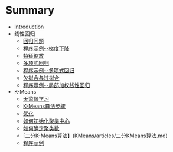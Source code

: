 # Summary

* [Introduction](README.md)
* 线性回归
   * [回归问题](线性回归/articles/回归问题.md)
   * [程序示例--梯度下降](线性回归/codes/梯度下降.md)
   * [特征缩放](线性回归/articles/特征缩放.md)
   * [多项式回归](线性回归/articles/多项式回归.md)
   * [程序示例--多项式回归](线性回归/codes/多项式回归.md)
   * [欠拟合与过拟合](线性回归/articles/欠拟合与过拟合.md)
   * [程序示例--局部加权线性回归](线性回归/codes/局部加权线性回归.md)
* K-Means
  * [无监督学习](KMeans/articles/无监督学习.md)
  * [K-Means算法步骤](KMeans/articles/K-Means算法步骤.md)
  * [优化](KMeans/articles/优化.md)
  * [如何初始化聚类中心](KMeans/articles/如何初始化聚类中心.md)
  * [如何确定聚类数](KMeans/articles/如何确定聚类数.md)
  * [二分K-Means算法】(KMeans/articles/二分KMeans算法.md)
  * [程序示例](KMeans/codes/程序示例.md)